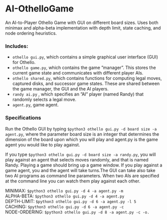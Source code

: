# AI-OthelloGame
An AI-to-Player Othello Game with GUI on different board sizes. Uses both minimax and alpha-beta implementation with depth limit, state caching, and node ordering heuristics.

### Includes: 
- `othello gui.py`, which contains a simple graphical user interface (GUI) for Othello.
- `othello game.py`, which contains the game ”manager”. This stores the current game state and communicates with different player AIs.
- `othello shared.py`, which contains functions for computing legal moves, captured disks, and successor game states. These are shared between the game manager, the GUI and the AI players.
- `randy ai.py` , which specifies an ”AI” player (named Randy) that randomly selects a legal move.
- `agent.py`, game agent.

### Specifications
Run the Othello GUI by typing `$python3 othello gui.py -d board size -a agent.py`,
where the parameter board size is an integer that determines the dimension of the board upon which
you will play and agent.py is the game agent you would like to play against.

If you type `$python3 othello gui.py -d board size -a randy.py`, you will play against an agent that selects moves randomly, and that is named Randy. Playing a game should bring up a game window. If you play against a
game agent, you and the agent will take turns.The GUI can take also take two AI programs as command line parameters. When two AIs are specified at the command line you can watch them play against each other. 

MINIMAX: `$python3 othello gui.py -d 4 -a agent.py -m` \
ALPHA-BETA: `$python3 othello gui.py -d 4 -a agent.py` \
DEPTH-LIMIT: `$python3 othello gui.py -d 6 -a agent.py -l 5` \
CACHING: `$python3 othello gui.py -d 6 -a agent.py -c`\
NODE-ORDERING: `$python3 othello gui.py -d 8 -a agent.py -c -o.`

